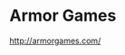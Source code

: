 <!--
id: 2512848779
link: http://kevinisom.info/post/2512848779/armor-games
slug: armor-games
date: Thu Dec 30 2010 04:19:37 GMT+1300 (NZDT)
raw: {"blog_name":"kevinisom","id":2512848779,"post_url":"http://kevinisom.info/post/2512848779/armor-games","slug":"armor-games","type":"link","date":"2010-12-29 15:19:37 GMT","timestamp":1293635977,"state":"published","format":"html","reblog_key":"Eyj9gkst","tags":[],"short_url":"http://tmblr.co/Zw68Yy2LnmUB","highlighted":[],"feed_item":"http://armorgames.com/","from_feed_id":"650234","note_count":0,"title":"Armor Games","url":"http://armorgames.com/","description":""}
publish: 2010-12-030
tags: 
title: Armor Games
-->


Armor Games
===========

<http://armorgames.com/>

